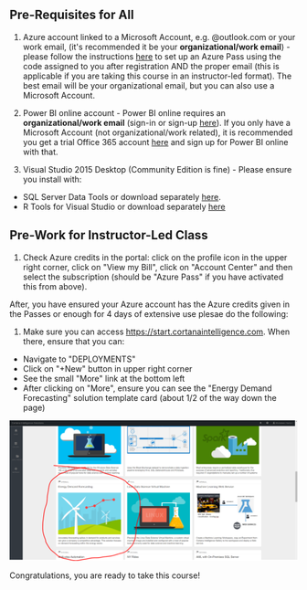 ## Pre-Requisites for All

1.  Azure account linked to a Microsoft Account, e.g. <yourname>@outlook.com or your work email, (it's recommended it be your **organizational/work email**) - please follow the instructions [here](PASS_SETUP.md) to set up an Azure Pass using the code assigned to you after registration AND the proper email (this is applicable if you are taking this course in an instructor-led format).  The best email will be your organizational email, but you can also use a Microsoft Account.

2.  Power BI online account - Power BI online requires an **organizational/work email** (sign-in or sign-up [here](https://powerbi.microsoft.com/en-us/landing/signin/)).  If you only have a Microsoft Account (not organizational/work related), it is recommended you get a trial Office 365 account [here](https://support.office.com/en-us/article/Sign-up-for-a-free-Office-365-for-business-trial-f340d012-ad0f-4b13-b539-8b160f3e9644) and sign up for Power BI online with that.

3.  Visual Studio 2015 Desktop (Community Edition is fine) - Please ensure you install with:
  * SQL Server Data Tools or download separately [here](https://msdn.microsoft.com/en-us/library/mt204009.aspx).
  * R Tools for Visual Studio or download separately [here](https://www.visualstudio.com/vs/rtvs/)

## Pre-Work for Instructor-Led Class

1.  Check Azure credits in the portal:  click on the profile icon in the upper right corner, click on "View my Bill", click on "Account Center" and then select the subscription (should be "Azure Pass" if you have activated this from above).

After, you have ensured your Azure account has the Azure credits given in the Passes or enough for 4 days of extensive use plesae do the following:

1.  Make sure you can access https://start.cortanaintelligence.com.  When there, ensure that you can:
  * Navigate to "DEPLOYMENTS"
  * Click on "+New" button in upper right corner
  * See the small "More" link at the bottom left
  * After clicking on "More", ensure you can see the "Energy Demand Forecasting" solution template card (about 1/2 of the way down the page)

![Solution Template Card](imgs/solution_gallery_snapshot.PNG)

Congratulations, you are ready to take this course!
